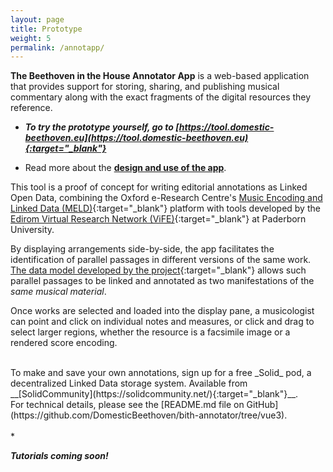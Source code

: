 ```yaml
---
layout: page
title: Prototype
weight: 5
permalink: /annotapp/
---
```

__The Beethoven in the House Annotator App__ is a web-based application that provides support for storing, sharing, and publishing musical commentary along with the exact fragments of the digital resources they reference.

* __*To try the prototype yourself, go to   [https://tool.domestic-beethoven.eu](https://tool.domestic-beethoven.eu){:target="_blank"}*__

 * Read more about the __[design and use of the app](./annotapp)__.

This tool is a proof of concept for writing editorial annotations as Linked Open Data, combining the Oxford e-Research Centre's [Music Encoding and Linked Data (MELD)](https://meld.web.ox.ac.uk/){:target="_blank"} platform with tools developed by the [Edirom Virtual Research Network (ViFE)](https://www.edirom.de/){:target="_blank"} at Paderborn University.

By displaying arrangements side-by-side, the app facilitates the identification of parallel passages in different versions of the same work. [The data model developed by the project](assets/docs/BitHModelDocumentation_v0.2.1.pdf){:target="_blank"} allows such parallel passages to be linked and annotated as two manifestations of the <i>same musical material</i>.

Once works are selected and loaded into the display pane, a musicologist can point and click on individual notes and measures, or click and drag to select larger regions, whether the resource is a facsimile image or a rendered score encoding.

<br/>
To make and save your own annotations, sign up for a free _Solid_ pod, a decentralized Linked Data storage system. Available from __[SolidCommunity](https://solidcommunity.net/){:target="_blank"}__.

<br>
For technical details, please see the [README.md file on GitHub](https://github.com/DomesticBeethoven/bith-annotator/tree/vue3).
<br/><br/>
* <p style="font-style:italic; font-weight:bold">Tutorials coming soon!</p>

<br/>
